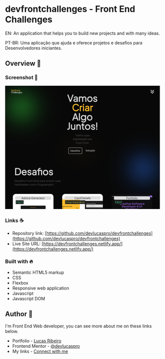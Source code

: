 # devfrontchallenges - Front End Challenges
EN: An application that helps you to build new projects and with many ideas.

PT-BR: Uma aplicação que ajuda e oferece projetos e desafios para Desenvolvedores iniciantes.

## Overview 👋

### Screenshot 📲

![](./assets/screenshot.png)

### Links ☕

- Repository link: [https://github.com/devlucaspro/devfrontchallenges](https://github.com/devlucaspro/devfrontchallenges)
- Live Site URL: [https://devfrontchallenges.netlify.app/](https://devfrontchallenges.netlify.app/)

### Built with 🔥

- Semantic HTML5 markup
- CSS
- Flexbox
- Responsive web application
- Javascript
- Javascript DOM

## Author 👋

I'm Front End Web developer, you can see more about me on these links below.

- Portfolio - [Lucas Ribeiro](https://lucasdeveloper.netlify.app/)
- Frontend Mentor - [@devlucaspro](https://www.frontendmentor.io/profile/devlucaspro)
- My links - [Connect with me](https://devlucaslinks.netlify.app/)
